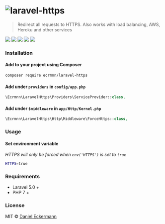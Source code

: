 # <img src="https://raw.githubusercontent.com/ecrmnn/laravel-https/master/laravel-https.png" alt="laravel-https">

> Redirect all requests to HTTPS. Also works with load balancing, AWS, Heroku and other services 

[![](https://img.shields.io/travis/ecrmnn/laravel-https/master.svg?style=flat-square)](https://travis-ci.org/ecrmnn/laravel-https/builds)
[![](https://img.shields.io/packagist/dt/ecrmnn/laravel-https.svg?style=flat-square)](https://packagist.org/packages/ecrmnn/laravel-https)
[![](https://img.shields.io/badge/license-MIT-blue.svg?style=flat-square)](https://opensource.org/licenses/MIT)
[![](https://img.shields.io/badge/PRs-welcome-brightgreen.svg?style=flat-square)](http://makeapullrequest.com)
[![](https://img.shields.io/badge/code_style-PSR_2-blue.svg?style=flat-square)](http://www.php-fig.org/psr/psr-2/)

### Installation
#### Add to your project using Composer
```bash
composer require ecrmnn/laravel-https
```

#### Add under ``providers`` in ``config/app.php``
```php
\Ecrmnn\LaravelHttps\Providers\ServiceProvider::class,
```

#### Add under ``$middleware`` in ``app/Http/Kernel.php``
```php
\Ecrmnn\LaravelHttps\Http\Middleware\ForceHttps::class,
```

### Usage
#### Set environment variable
*HTTPS will only be forced when ``env('HTTPS')`` is set to ``true``*
```bash
HTTPS=true
```

### Requirements
- Laravel 5.0 +
- PHP 7 +

### License
MIT © [Daniel Eckermann](http://danieleckermann.com)
